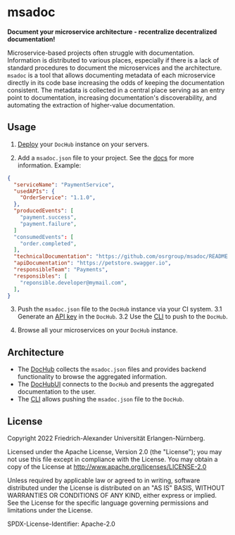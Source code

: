 # msadoc
**Document your microservice architecture - recentralize decentralized documentation!**

Microservice-based projects often struggle with documentation. Information is distributed to various places, especially if there is a lack of standard procedures to document the microservices and the architecture. `msadoc` is a tool that allows documenting metadata of each microservice directly in its code base increasing the odds of keeping the documentation consistent. The metadata is collected in a central place serving as an entry point to documentation, increasing documentation's discoverability, and automating the extraction of higher-value documentation.


<!-- TODO: 2 nice screenshots of UI. -->

## Usage

1. [Deploy](./docs/deployment.md) your `DocHub` instance on your servers.

2. Add a `msadoc.json` file to your project. See the [docs](./docs/msadoc.md) for more information.
Example:
```json
{
  "serviceName": "PaymentService",
  "usedAPIs": {
    "OrderService": "1.1.0",
  },
  "producedEvents": [
    "payment.success",
    "payment.failure",
  ]
  "consumedEvents": [
    "order.completed",
  ],
  "technicalDocumentation": "https://github.com/osrgroup/msadoc/README.md",
  "apiDocumentation": "https://petstore.swagger.io",
  "responsibleTeam": "Payments",
  "responsibles": [
    "reponsible.developer@mymail.com",
  ],
}
```

3. Push the `msadoc.json` file to the `DocHub` instance via your CI system. 
3.1 Generate an [API key](./docs/api-keys.md) in the `DocHub`.
3.2 Use the [CLI](./cli/README.md) to push to the `DocHub`.

4. Browse all your microservices on your `DocHub` instance.


## Architecture

* The [DocHub](./server/README.md) collects the `msadoc.json` files and provides backend functionality to browse the aggregated information.
* The [DocHubUI](./ui/README.md) connects to the `DocHub` and presents the aggregated documentation to the user. 
* The [CLI](./cli/README.md) allows pushing the `msadoc.json` file to the `DocHub`.


## License

Copyright 2022 Friedrich-Alexander Universität Erlangen-Nürnberg.

Licensed under the Apache License, Version 2.0 (the "License");
you may not use this file except in compliance with the License.
You may obtain a copy of the License at http://www.apache.org/licenses/LICENSE-2.0

Unless required by applicable law or agreed to in writing, software
distributed under the License is distributed on an "AS IS" BASIS,
WITHOUT WARRANTIES OR CONDITIONS OF ANY KIND, either express or implied.
See the License for the specific language governing permissions and
limitations under the License.

SPDX-License-Identifier: Apache-2.0
